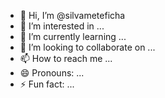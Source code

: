 - 👋 Hi, I’m @silvameteficha
- 👀 I’m interested in ...
- 🌱 I’m currently learning ...
- 💞️ I’m looking to collaborate on ...
- 📫 How to reach me ...
- 😄 Pronouns: ...
- ⚡ Fun fact: ...

<!---
silvameteficha/silvameteficha is a ✨ special ✨ repository because its `README.md` (this file) appears on your GitHub profile.
You can click the Preview link to take a look at your changes.
--->
